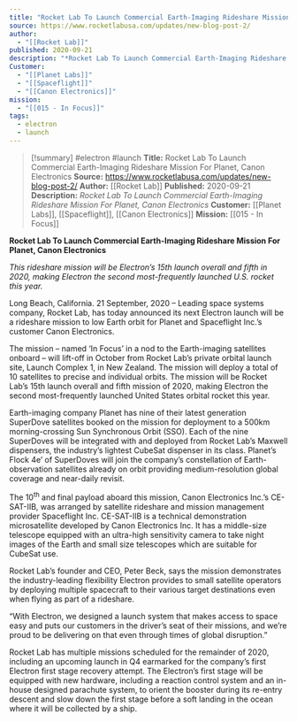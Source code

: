 ```yaml
---
title: "Rocket Lab To Launch Commercial Earth-Imaging Rideshare Mission For Planet, Canon Electronics "
source: https://www.rocketlabusa.com/updates/new-blog-post-2/
author:
  - "[[Rocket Lab]]"
published: 2020-09-21
description: "*Rocket Lab To Launch Commercial Earth-Imaging Rideshare Mission For Planet, Canon Electronics*"
Customer:
  - "[[Planet Labs]]"
  - "[[Spaceflight]]"
  - "[[Canon Electronics]]"
mission:
  - "[[015 - In Focus]]"
tags:
  - electron
  - launch
---
```

>[!summary]
#electron #launch
**Title:** Rocket Lab To Launch Commercial Earth-Imaging Rideshare Mission For Planet, Canon Electronics 
**Source:** https://www.rocketlabusa.com/updates/new-blog-post-2/
**Author:** [[Rocket Lab]]
**Published:** 2020-09-21
**Description:** *Rocket Lab To Launch Commercial Earth-Imaging Rideshare Mission For Planet, Canon Electronics*
**Customer:** [[Planet Labs]], [[Spaceflight]], [[Canon Electronics]]
**Mission:** [[015 - In Focus]]

**Rocket Lab To Launch Commercial Earth-Imaging Rideshare Mission For Planet, Canon Electronics**

*This rideshare mission will be Electron’s 15th launch overall and fifth in 2020, making Electron the second most-frequently launched U.S. rocket this year.*

Long Beach, California. 21 September, 2020 – Leading space systems company, Rocket Lab, has today announced its next Electron launch will be a rideshare mission to low Earth orbit for Planet and Spaceflight Inc.’s customer Canon Electronics.

The mission – named ‘In Focus’ in a nod to the Earth-imaging satellites onboard – will lift-off in October from Rocket Lab’s private orbital launch site, Launch Complex 1, in New Zealand. The mission will deploy a total of 10 satellites to precise and individual orbits. The mission will be Rocket Lab’s 15th launch overall and fifth mission of 2020, making Electron the second most-frequently launched United States orbital rocket this year.

Earth-imaging company Planet has nine of their latest generation SuperDove satellites booked on the mission for deployment to a 500km morning-crossing Sun Synchronous Orbit (SSO). Each of the nine SuperDoves will be integrated with and deployed from Rocket Lab’s Maxwell dispensers, the industry’s lightest CubeSat dispenser in its class. Planet’s Flock 4e’ of SuperDoves will join the company’s constellation of Earth-observation satellites already on orbit providing medium-resolution global coverage and near-daily revisit.

The 10<sup>th</sup> and final payload aboard this mission, Canon Electronics Inc.’s CE-SAT-IIB, was arranged by satellite rideshare and mission management provider Spaceflight Inc. CE-SAT-IIB is a technical demonstration microsatellite developed by Canon Electronics Inc. It has a middle-size telescope equipped with an ultra-high sensitivity camera to take night images of the Earth and small size telescopes which are suitable for CubeSat use.

Rocket Lab’s founder and CEO, Peter Beck, says the mission demonstrates the industry-leading flexibility Electron provides to small satellite operators by deploying multiple spacecraft to their various target destinations even when flying as part of a rideshare.

“With Electron, we designed a launch system that makes access to space easy and puts our customers in the driver’s seat of their missions, and we’re proud to be delivering on that even through times of global disruption.”

Rocket Lab has multiple missions scheduled for the remainder of 2020, including an upcoming launch in Q4 earmarked for the company’s first Electron first stage recovery attempt. The Electron’s first stage will be equipped with new hardware, including a reaction control system and an in-house designed parachute system, to orient the booster during its re-entry descent and slow down the first stage before a soft landing in the ocean where it will be collected by a ship.